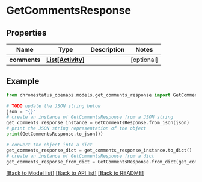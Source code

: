 # GetCommentsResponse


## Properties

Name | Type | Description | Notes
------------ | ------------- | ------------- | -------------
**comments** | [**List[Activity]**](Activity.md) |  | [optional] 

## Example

```python
from chromestatus_openapi.models.get_comments_response import GetCommentsResponse

# TODO update the JSON string below
json = "{}"
# create an instance of GetCommentsResponse from a JSON string
get_comments_response_instance = GetCommentsResponse.from_json(json)
# print the JSON string representation of the object
print(GetCommentsResponse.to_json())

# convert the object into a dict
get_comments_response_dict = get_comments_response_instance.to_dict()
# create an instance of GetCommentsResponse from a dict
get_comments_response_from_dict = GetCommentsResponse.from_dict(get_comments_response_dict)
```
[[Back to Model list]](../README.md#documentation-for-models) [[Back to API list]](../README.md#documentation-for-api-endpoints) [[Back to README]](../README.md)


